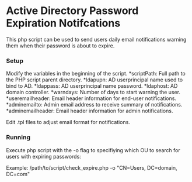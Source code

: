 # Active Directory Password Expiration Notifcations
This php script can be used to send users daily email notifications warning them
when their password is about to expire.  

### Setup
Modify the variables in the beginning of the script.
*scriptPath: Full path to the PHP script parent directory.
*ldapupn: AD userprincipal name used to bind to AD.
*ldappass: AD userprincipal name password.
*ldaphost: AD domain controller.
*warndays: Number of days to start warning the user.
*useremailheader: Email header information for end-user notifications.
*adminemailto: Admin email address to receive summary of notifications.
*adminemailheader: Email header information for admin notifications.



Edit .tpl files to adjust email format for notifications.

### Running
Execute php script with the -o flag to specifiying which OU to search for users 
with expiring passwords:



Example: /path/to/script/check_expire.php -o "CN=Users, DC=domain, DC=com"

